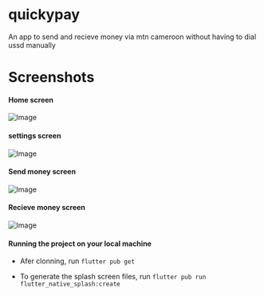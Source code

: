 # quickypay

An app to send and recieve money via mtn cameroon without having to dial ussd manually

# Screenshots

#### Home screen

![Image](screenshots/1.jpg)

#### settings screen

![Image](screenshots/2.jpg)

#### Send money screen

![Image](screenshots/3.jpg)

#### Recieve money screen

![Image](screenshots/4.jpg)

#### Running the project on your local machine

- Afer clonning, run `flutter pub get`

- To generate the splash screen files, run `flutter pub run flutter_native_splash:create`
